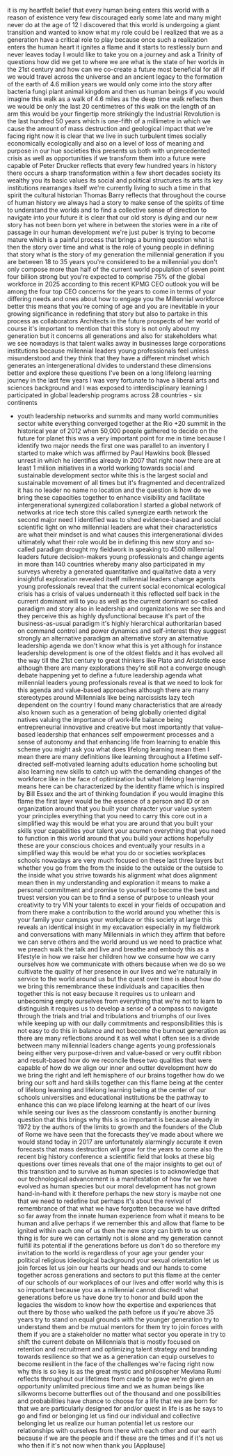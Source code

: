 
it is my heartfelt belief that every
human being enters this world with a
reason of existence
very few discouraged early some late and
many might never do at the age of 12 I
discovered that this world is undergoing
a giant transition and wanted to know
what my role could be I realized that we
as a generation have a critical role to
play because once such a realization
enters the human heart it ignites a
flame and it starts to restlessly burn
and never leaves today I would like to
take you on a journey and ask a Trinity
of questions how did we get to where we
are what is the state of her worlds in
the 21st century and how can we
co-create a future most beneficial for
all if we would travel across the
universe and an ancient legacy to the
formation of the earth of 4.6 million
years we would only come into the story
after bacteria fungi plant animal
kingdom and then us human beings if you
would imagine this walk as a walk of 4.6
miles as the deep time walk reflects
then we would be only the last 20
centimetres of this walk on the length
of an arm this would be your fingertip
more strikingly the Industrial
Revolution is the last hundred 50 years
which is one-fifth of a millimetre in
which we cause the amount of mass
destruction and geological impact that
we&#39;re facing right now it is clear that
we live in such turbulent times socially
economically ecologically and also on a
level of loss of meaning and purpose in
our hue
societies this presents us both with
unprecedented crisis as well as
opportunities if we transform them into
a future were capable of
Peter Drucker reflects that every few
hundred years in history there occurs a
sharp transformation within a few short
decades society its wealthy you its
basic values its social and political
structures its arts its key institutions
rearranges itself we&#39;re currently living
to such a time in that spirit the
cultural historian Thomas Barry reflects
that throughout the course of human
history we always had a story to make
sense of the spirits of time to
understand the worlds and to find a
collective sense of direction to
navigate into your future it is clear
that our old story is dying and our new
story has not been born yet where in
between the stories were in a rite of
passage in our human development we&#39;re
just puber is trying to become mature
which is a painful process that brings a
burning question what is then the story
over time and what is the role of young
people in defining that story
what is the story of my generation the
millennial generation if you are between
18 to 35 years you&#39;re considered to be a
millennial you don&#39;t only compose more
than half of the current world
population of seven point four billion
strong but you&#39;re expected to comprise
75% of the global workforce in 2025
according to this recent KPMG CEO
outlook you will be among the four top
CEO concerns for the years to come in
terms of your differing needs and ones
about how to engage you the Millennial
workforce better this means that you&#39;re
coming of age and you are inevitable in
your growing significance in redefining
that story but also to partake in this
process as collaborators
Architects in the future prospects of
her world of course it&#39;s important to
mention that this story is not only
about my generation but it concerns all
generations and also for stakeholders
what we see nowadays is that talent
walks away in businesses large
corporations institutions because
millennial leaders young professionals
feel unless misunderstood and they think
that they have a different mindset which
generates an intergenerational divides
to understand these dimensions better
and explore these questions I&#39;ve been on
a long lifelong learning journey in the
last few years I was very fortunate to
have a liberal arts and sciences
background and I was exposed to
interdisciplinary learning I
participated in global leadership
programs across 28 countries - six
continents
- youth leadership networks and summits
and many world communities sector white
everything converged together at the Rio
+20 summit in the historical year of
2012 when 50,000 people gathered to
decide on the future for planet this was
a very important point for me in time
because I identify two major needs the
first one was parallel to an inventory I
started to make which was affirmed by
Paul Hawkins book Blessed unrest in
which he identifies already in 2007 that
right now there are at least 1 million
initiatives in a world working towards
social and sustainable development
sector white this is the largest social
and sustainable movement of all times
but it&#39;s fragmented and decentralized it
has no leader no name no location and
the question is how do we bring these
capacities together to enhance
visibility and facilitate
intergenerational synergized
collaboration I started a global network
of networks at rice tech store this
called synergize earth network
the second major need I identified was
to shed evidence-based and social
scientific light on who millennial
leaders are what their characteristics
are what their mindset is and what
causes this intergenerational divides
ultimately what their role would be in
defining this new story and so-called
paradigm drought my fieldwork in
speaking to 4500 millennial leaders
future decision-makers young
professionals and change agents in more
than 140 countries whereby many also
participated in my surveys whereby a
generated quantitative and qualitative
data a very insightful exploration
revealed itself millennial leaders
change agents young professionals reveal
that the current social economical
ecological crisis has a crisis of values
underneath it this reflected self back
in the current dominant will to you as
well as the current dominant so-called
paradigm and story also in leadership
and organizations we see this and they
perceive this as highly dysfunctional
because it&#39;s part of the
business-as-usual paradigm it&#39;s highly
hierarchical authoritarian based on
command control and power dynamics and
self-interest
they suggest strongly an alternative
paradigm an alternative story an
alternative leadership agenda we don&#39;t
know what this is yet although for
instance leadership development is one
of the oldest fields and it has evolved
all the way till the 21st century to
great thinkers like Plato and Aristotle
ease although there are many
explorations they&#39;re still not a
converge enough debate happening yet to
define a future leadership agenda what
millennial leaders young professionals
reveal is that we
need to look for this agenda and
value-based approaches although there
are many stereotypes around Millennials
like being narcissists lazy tech
dependent on the country I found many
characteristics that are already also
known such as a generation of being
globally oriented digital natives
valuing the importance of work-life
balance being entrepreneurial innovative
and creative but most importantly that
value-based leadership that enhances
self empowerment processes and a sense
of autonomy and that enhancing life from
learning to enable this scheme you might
ask you what does lifelong learning mean
then I mean there are many definitions
like learning throughout a lifetime
self-directed self-motivated learning
adults education home schooling but also
learning new skills to catch up with the
demanding changes of the workforce like
in the face of optimization but what
lifelong learning means here can be
characterized by the identity flame
which is inspired by Bill Essex and the
art of thinking foundation if you would
imagine this flame the first layer would
be the essence of a person and ID or an
organization around that you built your
character your value system your
principles everything that you need to
carry this core out in a simplified way
this would be what you are around that
you built your skills your capabilities
your talent your acumen everything that
you need to function in this world
around that you build your actions
hopefully these are your conscious
choices and eventually your results in a
simplified way this would be what you do
or societies workplaces schools nowadays
are very much focused on these last
three layers but whether you go from the
from the inside to the outside or the
outside to the inside what you strive
towards his alignment
what does alignment mean then in my
understanding and exploration it means
to make a personal commitment and
promise to yourself to become the best
and truest version you can be to find a
sense of purpose to unleash your
creativity to try VIN your talents to
excel in your fields of occupation and
from there make a contribution to the
world around you whether this is your
family your campus your workplace or
this society at large this reveals an
identical insight in my excavation
especially in my fieldwork and
conversations with many Millennials in
which they affirm that before we can
serve others and the world around us we
need to practice what we preach walk the
talk and live and breathe and embody
this as a lifestyle in how we raise her
children how we consume how we carry
ourselves how we communicate with others
because when we do so we cultivate the
quality of her presence in our lives and
we&#39;re naturally in service to the world
around us but the quest over time is
about how do we bring this remembrance
these individuals and capacities then
together this is not easy because it
requires us to unlearn and unbecoming
empty ourselves from everything that
we&#39;re not to learn to distinguish it
requires us to develop a sense of a
compass to navigate through the trials
and trial and tribulations and triumphs
of our lives
while keeping up with our daily
commitments and responsibilities this is
not easy to do this in balance and not
become the burnout generation as there
are many reflections around it as well
what I often see is a divide between
many millennial leaders change agents
young professionals being either very
purpose-driven and value-based or very
outfit
ribbon and result-based how do we
reconcile these two qualities that were
capable of how do we align our inner and
outter development how do we bring the
right and left hemisphere of our brains
together how do we bring our soft and
hard skills together can this flame
being at the center of lifelong learning
and lifelong learning being at the
center of our schools universities and
educational institutions be the pathway
to enhance this can we place lifelong
learning at the heart of our lives while
seeing our lives as the classroom
constantly is another burning question
that this brings why this is so
important is because already in 1972 by
the authors of the limits to growth and
the founders of the Club of Rome we have
seen that the forecasts they&#39;ve made
about where we would stand today in 2017
are unfortunately alarmingly accurate it
even forecasts that mass destruction
will grow for the years to come also the
recent big history conference a
scientific field that looks at these big
questions over times reveals that one of
the major insights to get out of this
transition and to survive as human
species is to acknowledge that our
technological advancement is a
manifestation of how far we have evolved
as human species but our moral
development has not grown hand-in-hand
with it therefore perhaps the new story
is maybe not one that we need to
redefine but perhaps it&#39;s about the
revival of remembrance of that what we
have forgotten because we have drifted
so far away from the innate human
experience from what it means to be
human and alive perhaps if we remember
this and allow that flame to be ignited
within each one of us then the new story
can birth to us one thing is for sure we
can certainly not
is alone and my generation cannot
fulfill its potential if the generations
before us don&#39;t do so therefore my
invitation to the world is regardless of
your age your gender your political
religious ideological background your
sexual orientation let us join forces
let us join our hearts our heads and our
hands to come together across
generations and sectors to put this
flame at the center of our schools of
our workplaces of our lives and offer
world why this is so important because
you as a millennial cannot discredit
what generations before us have done try
to honor and build upon the legacies the
wisdom to know how the expertise and
experiences that out there by those who
walked the path before us if you&#39;re
above 35 years
try to stand on equal grounds with the
younger generation try to understand
them and be mutual mentors for them try
to join forces with them if you are a
stakeholder no matter what sector you
operate in try to shift the current
debate on Millennials that is mostly
focused on retention and recruitment and
optimizing talent strategy and branding
towards resilience so that we as a
generation can equip ourselves to become
resilient in the face of the challenges
we&#39;re facing right now why this is so
key is as the great mystic and
philosopher Mevlana Rumi reflects
throughout our lifetimes from cradle to
grave we&#39;re given an opportunity
unlimited precious time and we as human
beings like silkworms become butterflies
out of the thousand and one
possibilities and probabilities have
chance to choose for a life that we are
born for that we are particularly
designed for and/or quest in life is as
he says to go and find or belonging let
us find our individual and collective
belonging let us realize our human
potential let us restore our
relationships with ourselves from there
with each other and our earth because if
we are the people and if these are the
times and if it&#39;s not us who then if
it&#39;s not now when
thank you
[Applause]
